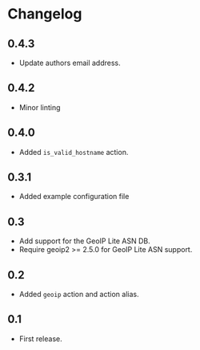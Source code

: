 # Changelog

## 0.4.3
- Update authors email address.

## 0.4.2
- Minor linting

## 0.4.0
- Added `is_valid_hostname` action.

## 0.3.1
- Added example configuration file

## 0.3
- Add support for the GeoIP Lite ASN DB.
- Require geoip2 >= 2.5.0 for GeoIP Lite ASN support.

## 0.2
- Added `geoip` action and action alias.

## 0.1
- First release.
